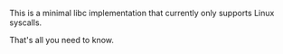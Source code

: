 This is a minimal libc implementation that currently only supports
Linux syscalls.

That's all you need to know.
